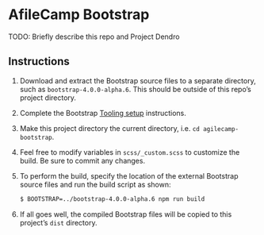 # AfileCamp Bootstrap

TODO: Briefly describe this repo and Project Dendro


## Instructions

1. Download and extract the Bootstrap source files to a separate directory, such as `bootstrap-4.0.0-alpha.6`. This should be outside of this repo’s project directory.

2. Complete the Bootstrap [Tooling setup](http://v4-alpha.getbootstrap.com/getting-started/build-tools/#tooling-setup) instructions.

3. Make this project directory the current directory, i.e. `cd agilecamp-bootstrap`.

4. Feel free to modify variables in `scss/_custom.scss` to customize the build. Be sure to commit any changes.

5. To perform the build, specify the location of the external Bootstrap source files and run the build script as shown:

	```bash
	$ BOOTSTRAP=../bootstrap-4.0.0-alpha.6 npm run build
	```

6. If all goes well, the compiled Bootstrap files will be copied to this project’s `dist` directory.
